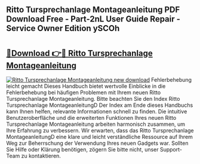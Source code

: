 ## Ritto Tursprechanlage Montageanleitung PDF Download Free - Part-2nL User Guide Repair - Service Owner Edition ySCOh

# <h2><a href="http://df7e5h.blite.top/?on=Ritto+Tursprechanlage+Montageanleitung">🔗Download 👉🔴 Ritto Tursprechanlage Montageanleitung</a></h2>

[![Ritto Tursprechanlage Montageanleitung new download](https://i.imgur.com/lujVjoI.png)](http://df7e5h.blite.top/?on=Ritto+Tursprechanlage+Montageanleitung)
Fehlerbehebung leicht gemacht Dieses Handbuch bietet wertvolle Einblicke in die Fehlerbehebung bei häufigen Problemen mit Ihrem neuen Ritto Tursprechanlage Montageanleitung. Bitte beachten Sie den Index Ritto Tursprechanlage MontageanleitungD Der Index am Ende dieses Handbuchs kann Ihnen helfen, relevante Informationen schnell zu finden. Die intuitive Benutzeroberfläche und die erweiterten Funktionen Ihres neuen Ritto Tursprechanlage Montageanleitung arbeiten harmonisch zusammen, um Ihre Erfahrung zu verbessern. Wir erwarten, dass das Ritto Tursprechanlage MontageanleitungD eine klare und leicht verständliche Ressource auf Ihrem Weg zur Beherrschung der Verwendung Ihres neuen Gadgets war. Sollten Sie Hilfe oder Klärung benötigen, zögern Sie bitte nicht, unser Support-Team zu kontaktieren.
